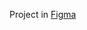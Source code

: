 Project in [Figma](https://www.figma.com/file/S6WoinsQPbs9FNwNC513cO/Stage-03---Formul%C3%A1rio-avan%C3%A7ado-(Copy)?type=design&node-id=0-1&mode=design&t=IIMnvodJGprnvfSc-0)
